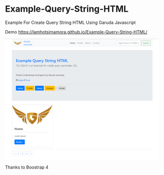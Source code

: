 # Example-Query-String-HTML

Example For Create Query String HTML Using Garuda Javascript


Demo https://lamhotsimamora.github.io/Example-Query-String-HTML/

<img src="https://raw.githubusercontent.com/lamhotsimamora/Example-Query-String-HTML/master/demo.PNG"> </img>

Thanks to Boostrap 4

